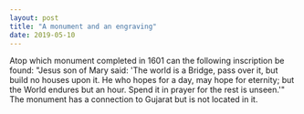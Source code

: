 ```yaml
---
layout: post
title: "A monument and an engraving"
date: 2019-05-10
---
```


Atop which monument completed in 1601 can the following inscription be found: "Jesus son of Mary said: 'The world is a Bridge, pass over it, but build no houses upon it. He who hopes for a day, may hope for eternity; but the World endures but an hour. Spend it in prayer for the rest is unseen.'" The monument has a connection to Gujarat but is not located in it.
